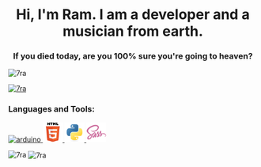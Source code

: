 <h1 align="center">Hi, I'm Ram. I am a developer and a musician from earth.</h1>
<h3 align="center">If you died today, are you 100% sure you're going to heaven?</h3>


<p align="left"> <img src="https://komarev.com/ghpvc/?username=7ra&label=Profile%20views&color=0e75b6&style=flat" alt="7ra" /> </p>

<p align="left"> <a href="https://github.com/ryo-ma/github-profile-trophy"><img src="https://github-profile-trophy.vercel.app/?username=7ra" alt="7ra" /></a> </p>



<h3 align="left">Languages and Tools:</h3>
<p align="left"> <a href="https://www.arduino.cc/" target="_blank"> <img src="https://cdn.worldvectorlogo.com/logos/arduino-1.svg" alt="arduino" width="40" height="40"/> </a> <a href="https://www.w3.org/html/" target="_blank"> <img src="https://raw.githubusercontent.com/devicons/devicon/master/icons/html5/html5-original-wordmark.svg" alt="html5" width="40" height="40"/> </a> <a href="https://www.python.org" target="_blank"> <img src="https://raw.githubusercontent.com/devicons/devicon/master/icons/python/python-original.svg" alt="python" width="40" height="40"/> </a> <a href="https://sass-lang.com" target="_blank"> <img src="https://raw.githubusercontent.com/devicons/devicon/master/icons/sass/sass-original.svg" alt="sass" width="40" height="40"/> </a> </p>

<p><img align="left" src="https://github-readme-stats.vercel.app/api/top-langs?username=7ra&show_icons=true&locale=en&layout=compact" alt="7ra" /></p>

<p>&nbsp;<img align="center" src="https://github-readme-stats.vercel.app/api?username=7ra&show_icons=true&locale=en" alt="7ra" /></p>
